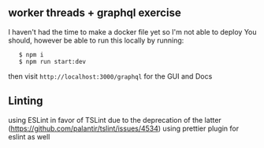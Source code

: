 ## worker threads + graphql exercise
I haven't had the time to make a docker file yet so I'm not able to deploy
You should, however be able to run this locally by running:
```
   $ npm i
   $ npm run start:dev
```
then visit `http://localhost:3000/graphql` for the GUI and Docs

## Linting
using ESLint in favor of TSLint due to the deprecation of the latter (https://github.com/palantir/tslint/issues/4534)
using prettier plugin for eslint as well